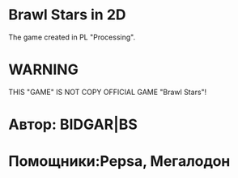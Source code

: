 # Brawl Stars in 2D
The game created in PL "Processing".

# WARNING
THIS "GAME" IS NOT COPY OFFICIAL GAME "Brawl Stars"!
# Автор: BIDGAR|BS
# Помощники:Pepsa, Мегалодон
